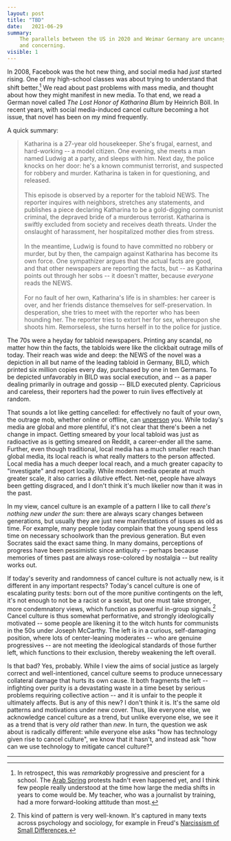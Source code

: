 ```yaml
---
layout: post
title: "TBD"
date:   2021-06-29
summary:
    The parallels between the US in 2020 and Weimar Germany are uncanny
    and concerning.
visible: 1
---
```



In 2008, Facebook was the hot new thing, and social media had *just* started rising.
One of my high-school classes was about trying to understand that shift better.[^1]
We read about past problems with mass media,
and thought about how they might manifest in new media. To that end,
we read a German novel called *The Lost Honor of Katharina Blum*
by Heinrich Böll. In recent years, with social media-induced cancel culture
becoming a hot issue, that novel has been on my mind frequently.

A quick summary:

>   Katharina is a 27-year old housekeeper. She's frugal, earnest, and hard-working -- a model citizen.
    One evening, she meets a man named Ludwig at a party,
    and sleeps with him. Next day, the police knocks on her door: he's a known
    communist terrorist, and suspected for robbery and murder. Katharina is taken in for
    questioning, and released.
    <br/>
    <br/>
    This episode is observed by a reporter for the
    tabloid NEWS. The reporter inquires with neighbors, stretches any statements,
    and publishes a piece
    declaring Katharina to be a gold-digging communist criminal, the depraved bride of a murderous terrorist.
    Katharina
    is swiftly excluded from society and receives death threats. Under the onslaught
    of harassment, her hospitalized mother dies from stress.
    <br/>
    <br/>
    In the meantime,
    Ludwig is found to have committed no robbery or murder, but
    by then, the campaign against Katharina has become its own force.
    One sympathizer argues that the actual facts are good, and that other
    newspapers are reporting the facts, but -- as Katharina points out through her sobs --
    it doesn't matter, because *everyone* reads the NEWS.
    <br/>
    <br/>
    For no fault of her own, Katharina's life is in shambles:
    her career is over, and her friends distance themselves for self-preservation.
    In desperation, she tries to meet with the reporter who has been hounding her.
    The reporter tries to extort her for sex, whereupon she shoots him.
    Remorseless, she turns herself in to the police for justice.


The 70s were a heyday for tabloid newspapers. Printing any scandal,
no matter how thin the facts, the tabloids were like the clickbait
outrage mills of today. Their reach was wide and deep: the NEWS of the novel
was a depiction in all but name of the leading tabloid in Germany, BILD,
which printed six million copies every day, purchased by one in ten Germans.
To be depicted unfavorably in BILD was social execution, and -- as a paper dealing primarily in outrage and gossip --
BILD executed plenty. Capricious and careless, their reporters had the power to ruin lives
effectively at random.


That sounds a lot like getting cancelled: for effectively no fault of your own,
the outrage mob, whether online or offline, can [unperson](https://en.wikipedia.org/wiki/Newspeak#Vocabulary)
you.
While today's media are global and more plentiful, it's not clear that
there's been a net change in impact.
Getting smeared by your local tabloid was just as radioactive as is getting smeared on Reddit,
a career-ender all the same.
Further, even though traditional, local media has a much smaller reach than global media,
its local reach is what really matters to the person affected.
Local media has a much deeper local reach,
and a much greater capacity to "investigate" and report locally.
While modern media operate at much greater scale, it also carries a dilutive effect.
Net-net, people have always been getting disgraced, and
I don't think it's much likelier now than it was in the past.


In my view, cancel culture is an example of a pattern I like to call *there's nothing new under the sun*:
there are always scary changes between generations, but usually
they are just new manifestations of issues as old as time. For example,
many people today
complain that the young spend less time on necessary schoolwork than the
previous generation. But even Socrates said the exact same thing. In many domains,
perceptions of progress have been pessimistic since antiquity -- perhaps because
memories of times past are always rose-colored by nostalgia -- but reality works out.


If today's severity and randomness of cancel culture is not actually new,
is it different in any important respects? Today's cancel culture
is one of escalating purity tests: born out of the more punitive contingents on the left,
it's not enough to not be a racist or a sexist, but one must take stronger,
more condemnatory views, which function as powerful in-group signals.[^2]
Cancel culture is thus somewhat performative, and strongly ideologically motivated --
some people are likening it to the witch hunts for communists in the 50s under
Joseph McCarthy. The left is in a curious, self-damaging position, where
lots of center-leaning moderates -- who are genuine progressives --
are not meeting the ideological standards of those further left, which functions
to their exclusion, thereby weakening the left overall.


Is that bad? Yes, probably. While I view the aims of social justice
as largely correct and well-intentioned, cancel culture seems to produce
unnecessary collateral damage that hurts its own cause.
It both fragments the left -- infighting
over purity is a devastating waste in a time beset by serious problems
requiring collective action -- and it is unfair to the people it ultimately
affects. But is any of this new? I don't think it is. It's the same old patterns
and motivations under new cover.
Thus, like everyone else, we acknowledge cancel culture as a trend,
but unlike everyone else, we see it as a trend that is very *old* rather than *new*.
In turn, the question we ask about is radically different:
while everyone else asks "how has technology given rise to cancel culture",
we know that it hasn't, and instead ask "how can we use technology to mitigate cancel culture?"



---

[^1]:
    In retrospect, this was *remarkably* progressive and prescient for a school.
    The [Arab Spring](https://en.wikipedia.org/wiki/Arab_Spring) protests hadn't
    even happened yet, and I think few people really understood at the time
    how large the media shifts in years to come would be. My teacher,
    who was a journalist by training, had a more forward-looking attitude than most.

[^2]:
    This kind of pattern is very well-known. It's captured in many texts across
    psychology and sociology, for example in Freud's [Narcissism of Small Differences](https://en.wikipedia.org/wiki/Narcissism_of_small_differences),
